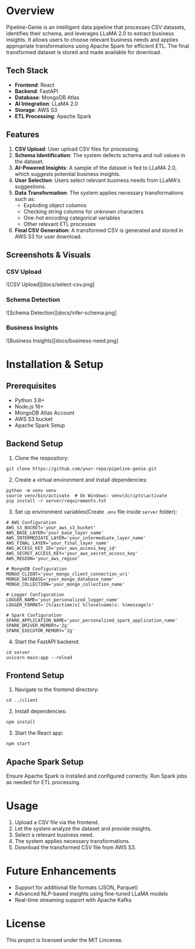 # **Overview**
Pipeline-Genie is an intelligent data pipeline that processes CSV datasets, identifies their schema, and leverages LLaMA 2.0 to extract business insights. It allows users to choose relevant business needs and applies appropriate transformations using Apache Spark for efficient ETL. The final transformed dataset is stored and made available for download.

## **Tech Stack**
- **Frontend**: React
- **Backend**: FastAPI
- **Database**: MongoDB Atlas
- **AI Integration**: LLaMA 2.0
- **Storage**: AWS S3
- **ETL Processing**: Apache Spark

## **Features**
1. **CSV Upload**: User upload CSV files for processing.
2. **Schema Identification**: The system defects schema and null values in the dataset.
3. **AI-Powered Insights**: A sample of the dataset is fed to LLaMA 2.0, which suggests potential business insights.
4. **User Selection**: Users select relevant business needs from LLaMA's suggestions.
5. **Data Transformation**: The system applies necessary transformations such as:
    - Exploding object columns
    - Checking string columns for unknown characters
    - One-hot encoding categorical variables
    - Other relevant ETL processes
6. **Final CSV Generation**: A transformed CSV is generated and stored in AWS S3 for user download.

## **Screenshots & Visuals**
### CSV Upload
![CSV Upload][docs/select-csv.png]

### Schema Detection
![Schema Detection][docs/infer-schema.png]

### Business Insights
![Business Insights][docs/business-need.png]

# **Installation & Setup**
## **Prerequisites**
- Python 3.8+
- Node.js 16+
- MongoDB Atlas Account
- AWS S3 bucket
- Apache Spark Setup

## **Backend Setup**
1. Clone the respository:
```
git clone https://github.com/your-repo/pipeline-genie.git
```
2. Create a virtual environment and install dependencies:
```
python -m venv venv
source venv/bin/activate  # On Windows: venv\Scripts\activate
pip install -r server/requirements.txt
```
3. Set up environment variables(Create `.env` file inside `server` folder):
```
# AWS Configuration
AWS_S3_BUCKET='your_aws_s3_bucket'
AWS_BASE_LAYER='your_base_layer_name'
AWS_INTERMEDIATE_LAYER='your_intermediate_layer_name'
AWS_FINAL_LAYER='your_final_layer_name'
AWS_ACCESS_KEY_ID='your_aws_access_key_id'
AWS_SECRET_ACCESS_KEY='your_aws_secret_access_key'
AWS_REGION='your_aws_region'

# MongoDB Configuration
MONGO_CLIENT='your_mongo_client_connection_uri'
MONGO_DATABASE='your_mongo_database_name'
MONGO_COLLECTION='your_mongo_collection_name'

# Logger Configuration
LOGGER_NAME='your_personalized_logger_name'
LOGGER_FORMAT='[%(asctime)s] %(levelname)s: %(message)s'

# Spark Configuration
SPARK_APPLICATION_NAME='your_personalized_spark_application_name'
SPARK_DRIVER_MEMORY='2g'
SPARK_EXECUTOR_MEMORY='2g'
```
4. Start the FastAPI backend:
```
cd server
uvicorn main:app --reload
```

## Frontend Setup
1. Navigate to the frontend directory:
```
cd ../client
```
2. Install dependencies:
```
npm install
```
3. Start the React app:
```
npm start
```

## Apache Spark Setup
Ensure Apache Spark is installed and configured correctly. Run Spark jobs as needed for ETL processing.

# Usage
1. Upload a CSV file via the frontend.
2. Let the system analyze the dataset and provide insights.
3. Select a relevant business need.
4. The system applies necessary transformations.
5. Download the transformed CSV file from AWS S3.

# Future Enhancements
- Support for additional file formats (JSON, Parquet)
- Advanced NLP-based insights using fine-tuned LLaMA models
- Real-time streaming support with Apache Kafka

# License
This project is licensed under the MIT Lincense.